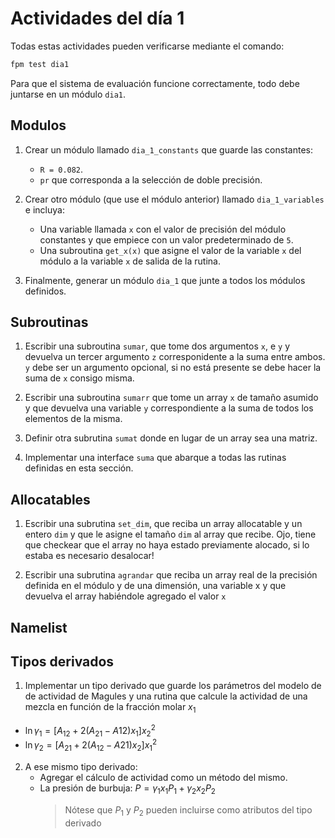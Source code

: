 # Actividades del día 1

Todas estas actividades pueden verificarse mediante el comando:

```bash
fpm test dia1
```

Para que el sistema de evaluación funcione correctamente, todo debe juntarse
en un módulo `dia1`.

## Modulos

1. Crear un módulo llamado `dia_1_constants` que guarde las constantes:
   - `R = 0.082`.
   - `pr` que corresponda a la selección de doble precisión.

2. Crear otro módulo (que use el módulo anterior) llamado `dia_1_variables` 
   e incluya:
   - Una variable llamada `x` con el valor de precisión del módulo constantes
     y que empiece con un valor predeterminado de `5`. 
   - Una subroutina `get_x(x)` que asigne el valor de la variable `x` del módulo
     a la variable `x` de salida de la rutina.

3. Finalmente, generar un módulo `dia_1` que junte a todos los módulos
   definidos.

## Subroutinas

1. Escribir una subroutina `sumar`, que tome dos argumentos `x`, e `y` y
   devuelva un tercer argumento `z` corresponidente a la suma entre ambos.
   `y` debe ser un argumento opcional, si no está presente se debe hacer la 
   suma de `x` consigo misma.

2. Escribir una subroutina `sumarr` que tome un array `x` de tamaño asumido y
   que devuelva una variable `y` correspondiente a la suma de todos los
   elementos de la misma.

3. Definir otra subrutina `sumat` donde en lugar de un array sea una matriz.
   
4. Implementar una interface `suma` que abarque a todas las rutinas definidas
   en esta sección.

## Allocatables
1. Escribir una subrutina `set_dim`, que reciba un array allocatable y un entero
   `dim` y que le asigne el tamaño `dim` al array que recibe. Ojo, tiene
   que checkear que el array no haya estado previamente alocado, si lo estaba
   es necesario desalocar!

2. Escribir una subrutina `agrandar` que reciba un array real de la precisión
   definida en el módulo y de una dimensión, una variable x y que devuelva el 
   array habiéndole agregado el valor `x` 

## Namelist

## Tipos derivados
1. Implementar un tipo derivado que guarde los parámetros del modelo de de
   actividad de Magules y una rutina que calcule la actividad de una mezcla
   en función de la fracción molar $x_1$

- $\ln \gamma_1 = [A_{12} + 2(A_{21} - A{12})x_1]x_2^2$
- $\ln \gamma_2 = [A_{21} + 2(A_{12} - A{21})x_2]x_1^2$

2. A ese mismo tipo derivado:
   - Agregar el cálculo de actividad como un método del mismo.
   - La presión de burbuja: $P = \gamma_1 x_1 P_1 + \gamma_2 x_2 P_2$
     > Nótese que $P_1$ y $P_2$ pueden incluirse como atributos del tipo derivado
